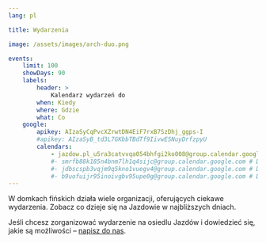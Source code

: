 ```yaml
---
lang: pl

title: Wydarzenia

image: /assets/images/arch-duo.png

events:
    limit: 100
    showDays: 90
    labels:
        header: >
            Kalendarz wydarzeń do
        when: Kiedy
        where: Gdzie
        what: Co
    google:
        apikey: AIzaSyCqPvcXZrwtDN4EiF7rxB7SzDhj_ggps-I
        #apikey: AIzaSyB_td3L7GKbbTBdTf9IivwESNuyDrfzpyU
        calendars:
            - jazdow.pl_u5ra3catvvqa054bhfgi2ko008@group.calendar.google.com # PM NA Trawie
            #- smrfb88k185n4bnm7lh1q4sijc@group.calendar.google.com # Domek A
            #- jdbscspb3vqjm9q5kno1vuegv4@group.calendar.google.com # Domek B
            #- b9uofuijr95inoivgbv95upe0g@group.calendar.google.com # Domek C
---
```

W domkach fińskich działa wiele organizacji, oferujących ciekawe wydarzenia. Zobacz co dzieje się na Jazdowie w najbliższych dniach.

Jeśli chcesz zorganizować wydarzenie na osiedlu Jazdów i dowiedzieć się, jakie są możliwości – [napisz do nas](#page-footer).
